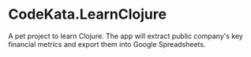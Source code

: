 # CodeKata.LearnClojure
A pet project to learn Clojure. The app will extract public company's key financial metrics and export them into Google Spreadsheets.
